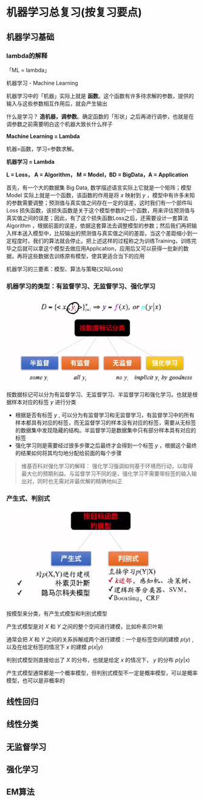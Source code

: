 # 机器学习总复习(按复习要点)

## 机器学习基础

### lambda的解释

「ML = lambda」

机器学习 - Machine Learning

机器学习中的「机器」实际上就是 **函数**。这个函数有许多待求解的参数，提供的输入与这些参数相互作用后，就会产生输出

什么是学习？ **造机器，调参数**。确定函数的「形状」之后再进行调参，也就是在调参数之前需要明白这个机器大致长什么样子

**Machine Learning = Lambda**

机器=函数，学习=参数求解。

**机器学习 = Lambda**

**L = Loss， A = Algorithm， M = Model，BD = BigData，A = Application**

首先，有一个大的数据集 Big Data, 数学描述语言实际上它就是一个矩阵；模型 Model 实际上就是一个函数，该函数的作用是将 $x$ 映射到 $y$ ，模型中有许多未知的参数需要调整；预测值与真实值之间存在一定的误差，这时我们有一个部件叫 Loss 损失函数，该损失函数是关于这个模型参数的一个函数，用来评估预测值与真实值之间的误差；因此，有了这个损失函数Loss之后，还需要设计一套算法 Algorithm ，根据前面的误差，依据这套算法去调整模型的参数；然后我们再把输入样本送入模型中，比较输出的预测值与真实值之间的差距，当这个差距缩小到一定程度时，我们的算法就会停止。把上述这样的过程称之为训练Training，训练完毕之后就可以拿这个模型去做应用Application，应用后又可以获得一批新的数据，再将这些数据去训练原有模型，使其更适合当下的应用

机器学习的三要素：模型、算法与策略(又叫Loss)

### 机器学习的类型：有监督学习、无监督学习、强化学习

![按数据标记分类](images/2023-02-06-17-11-15.png)

按数据标记可以分为有监督学习、无监督学习、半监督学习和强化学习。也就是根据样本对应的标签 $y$ 进行分类

* 根据是否有标签 $y$ , 可以分为有监督学习和无监督学习，有监督学习中的所有样本都具有对应的标签，而无监督学习的样本没有对应的标签，需要从无标签的数据集中发现隐藏的结构。半监督学习是数据集中只有部分样本具有对应的标签
* 强化学习则是需要经过很多步骤之后最终才会得到一个标签 $y$ ，根据这个最终的结果如何将其均匀地分配给前面的每个步骤

> 维基百科对强化学习的解释：
> 强化学习强调如何基于环境而行动，以取得最大化的预期利益。与监督学习不同的是，强化学习不需要带标签的输入输出对，同时也无需对非最优解的精确地纠正

### 产生式、判别式

![按模型分类](images/2023-02-06-17-24-51.png)

按模型来分类，有产生式模型和判别式模型

产生式模型是对 $X$ 和 $Y$ 之间的整个空间进行建模，比如朴素贝叶斯

通常会把 $X$ 和 $Y$ 之间的关系拆解成两个进行建模：一个是标签空间的建模 $p(y)$ , 以及在给定标签的情况下 $x$ 的建模 $p(x | y)$

判别式模型则直接给出了 $X$ 的分布，也就是给定 $x$ 的情况下， $y$ 的分布 $p(y | x)$ 

产生式模型通常都是一个概率模型，但判别式模型不一定是概率模型，可以是概率模型，也可以是非概率的

## 线性回归

## 线性分类

## 无监督学习

## 强化学习

## EM算法

